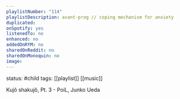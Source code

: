 ```yaml
---
playlistNumber: "114"
playlistDescription: avant-prog // coping mechanism for anxiety
duplicated:
onSpotify: yes
listenedTo: no
enhanced: no
addedOnRYM: no
sharedOnReddit: no
sharedOnMonoquin: no
image:
---
```

status: #child 
tags: [[playlist]] [[music]] 

Kujô shakujô, Pt. 3 - PoiL, Junko Ueda